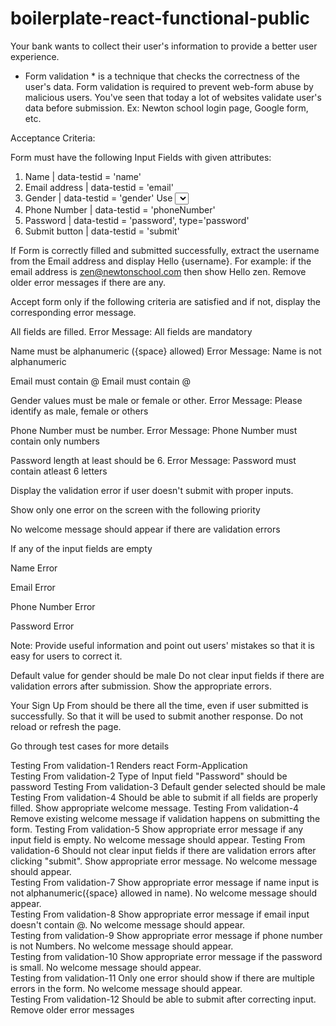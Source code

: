 # boilerplate-react-functional-public
Your bank wants to collect their user's information to provide a better user experience.
* Form validation * is a technique that checks the correctness of the user's data.
Form validation is required to prevent web-form abuse by malicious users.
You've seen that today a lot of websites validate user's data before submission.
Ex: Newton school login page, Google form, etc.



Acceptance Criteria:



Form must have the following Input Fields with given attributes:
1) Name | data-testid = 'name'
2) Email address | data-testid = 'email'
3) Gender | data-testid = 'gender' Use <select> element to create a drop-down list
4) Phone Number | data-testid = 'phoneNumber'
5) Password | data-testid = 'password', type='password'
6) Submit button | data-testid = 'submit'


If Form is correctly filled and submitted successfully, extract the username from the Email address and display Hello {username}. For example: if the email address is zen@newtonschool.com then show Hello zen. Remove older error messages if there are any.

Accept form only if the following criteria are satisfied and if not, display the corresponding error message.


All fields are filled.
Error Message: All fields are mandatory

Name must be alphanumeric ({space} allowed)
Error Message: Name is not alphanumeric

Email must contain @
Email must contain @

Gender values must be male or female or other.
Error Message: Please identify as male, female or others

Phone Number must be number.
Error Message: Phone Number must contain only numbers

Password length at least should be 6.
Error Message: Password must contain atleast 6 letters


Display the validation error if user doesn't submit with proper inputs.

Show only one error on the screen with the following priority

No welcome message should appear if there are validation errors


If any of the input fields are empty

Name Error

Email Error

Phone Number Error

Password Error

Note: Provide useful information and point out users' mistakes so that it is easy for users to correct it.


Default value for gender should be male
Do not clear input fields if there are validation errors after submission. Show the appropriate errors.

Your Sign Up From should be there all the time, even if user submitted is successfully. So that it will be used to submit another response. Do not reload or refresh the page.

Go through test cases for more details




Testing From validation-1 Renders react Form-Application	
Testing From validation-2 Type of Input field "Password" should be password	
Testing From validation-3 Default gender selected should be male	
Testing From validation-4 Should be able to submit if all fields are properly filled. Show appropriate welcome message.	
Testing From validation-4 Remove existing welcome message if validation happens on submitting the form.	
Testing From validation-5 Show appropriate error message if any input field is empty. No welcome message should appear.	
Testing From validation-6 Should not clear input fields if there are validation errors after clicking "submit". Show appropriate error message. No welcome message should appear.	
Testing From validation-7 Show appropriate error message if name input is not alphanumeric({space} allowed in name). No welcome message should appear.	
Testing From validation-8 Show appropriate error message if email input doesn't contain @. No welcome message should appear.	
Testing from validation-9 Show appropriate error message if phone number is not Numbers. No welcome message should appear.	
Testing from validation-10 Show appropriate error message if the password is small. No welcome message should appear.	
Testing from validation-11 Only one error should show if there are multiple errors in the form. No welcome message should appear.	
Testing From validation-12 Should be able to submit after correcting input. Remove older error messages	
